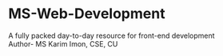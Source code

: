 # MS-Web-Development
A fully packed day-to-day resource for front-end development
<br>
Author- MS Karim Imon, CSE, CU
